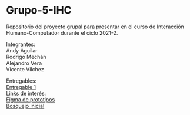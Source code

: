 # Grupo-5-IHC
Repositorio del proyecto grupal para presentar en el curso de Interacción Humano-Computador durante el ciclo 2021-2.   
   
Integrantes:   
Andy Aguilar   
Rodrigo Mechán   
Alejandro Vera   
Vicente Vilchez   
   
Entregables:   
[Entregable 1](https://github.com/DokiDokiMorning/Grupo-5-IHC/tree/main/Entregable%201)   
Links de interés:   
[Figma de prototipos](https://www.figma.com/file/328CR4K4dDraH3TDoChSNh/Proyecto-de-IHC)   
[Bosquejo inicial](https://www.figma.com/file/pTSRlugnUrsbHw9TYKTr3Q/Bosquejo?node-id=0%3A1)
